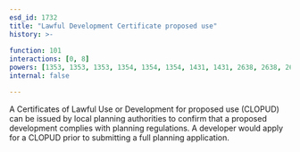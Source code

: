 ```yaml
---
esd_id: 1732
title: "Lawful Development Certificate proposed use"
history: >-
  
function: 101
interactions: [0, 8]
powers: [1353, 1353, 1353, 1354, 1354, 1354, 1431, 1431, 2638, 2638, 2638, 2638, 2638, 2741, 2741, 2821, 2821, 2821, 2821, 2821, 2821, 2821, 2821, 2821, 2821, 2821, 2821, 2821, 2821, 2821, 2821, 2821]
internal: false

---
```


A Certificates of Lawful Use or Development for proposed use (CLOPUD) can be issued by local planning authorities to confirm that a proposed development complies with planning regulations.  A developer would apply for a CLOPUD prior to submitting a full planning application.


